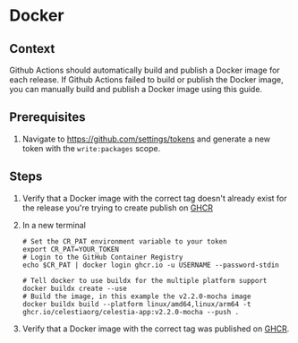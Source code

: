 # Docker

## Context

Github Actions should automatically build and publish a Docker image for each release. If Github Actions failed to build or publish the Docker image, you can manually build and publish a Docker image using this guide.

## Prerequisites

1. Navigate to <https://github.com/settings/tokens> and generate a new token with the `write:packages` scope.

## Steps

1. Verify that a Docker image with the correct tag doesn't already exist for the release you're trying to create publish on [GHCR](https://github.com/celestiaorg/celestia-app/pkgs/container/celestia-app/versions)

1. In a new terminal

    ```shell
    # Set the CR_PAT environment variable to your token
    export CR_PAT=YOUR_TOKEN
    # Login to the GitHub Container Registry
    echo $CR_PAT | docker login ghcr.io -u USERNAME --password-stdin

    # Tell docker to use buildx for the multiple platform support
    docker buildx create --use
    # Build the image, in this example the v2.2.0-mocha image
    docker buildx build --platform linux/amd64,linux/arm64 -t ghcr.io/celestiaorg/celestia-app:v2.2.0-mocha --push .
    ```

1. Verify that a Docker image with the correct tag was published on [GHCR](https://github.com/celestiaorg/celestia-app/pkgs/container/celestia-app/versions).
